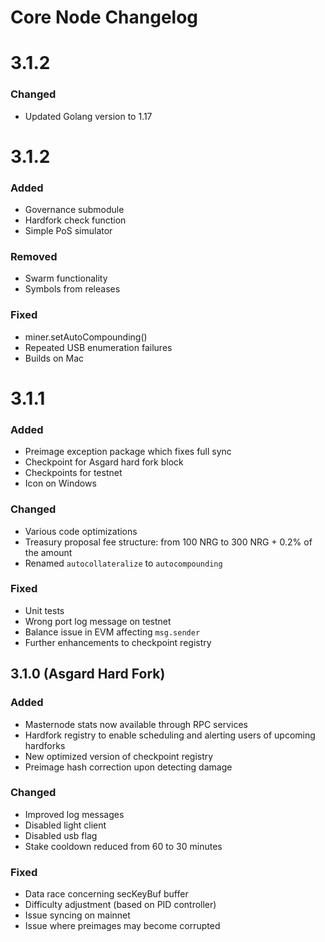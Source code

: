# Core Node Changelog

# 3.1.2

### Changed
- Updated Golang version to 1.17

# 3.1.2

### Added
- Governance submodule
- Hardfork check function
- Simple PoS simulator

### Removed
- Swarm functionality
- Symbols from releases

### Fixed
- miner.setAutoCompounding()
- Repeated USB enumeration failures
- Builds on Mac

# 3.1.1

### Added
- Preimage exception package which fixes full sync
- Checkpoint for Asgard hard fork block
- Checkpoints for testnet
- Icon on Windows

### Changed
- Various code optimizations
- Treasury proposal fee structure: from 100 NRG to 300 NRG + 0.2% of the amount
- Renamed `autocollateralize` to `autocompounding`

### Fixed
- Unit tests
- Wrong port log message on testnet
- Balance issue in EVM affecting `msg.sender`
- Further enhancements to checkpoint registry

## 3.1.0 (Asgard Hard Fork)

### Added
- Masternode stats now available through RPC services
- Hardfork registry to enable scheduling and alerting users of upcoming hardforks
- New optimized version of checkpoint registry
- Preimage hash correction upon detecting damage

### Changed
- Improved log messages
- Disabled light client
- Disabled usb flag
- Stake cooldown reduced from 60 to 30 minutes

### Fixed
- Data race concerning secKeyBuf buffer
- Difficulty adjustment (based on PID controller)
- Issue syncing on mainnet
- Issue where preimages may become corrupted
